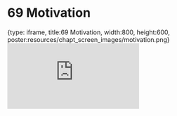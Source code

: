 # 69 Motivation
 
{type: iframe, title:69 Motivation, width:800, height:600, poster:resources/chapt_screen_images/motivation.png}
![](https://datatrail-jhu.github.io/DataTrail/no_toc/motivation.html)
 

 
